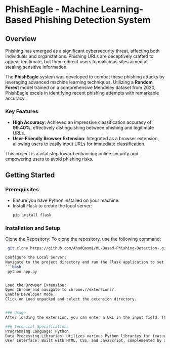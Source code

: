 # PhishEagle - Machine Learning-Based Phishing Detection System
## Overview
Phishing has emerged as a significant cybersecurity threat, affecting both individuals and organizations. Phishing URLs are deceptively crafted to appear legitimate, but they redirect users to malicious sites aimed at stealing sensitive information.

The **PhishEagle** system was developed to combat these phishing attacks by leveraging advanced machine learning techniques. Utilizing a **Random Forest** model trained on a comprehensive Mendeley dataset from 2020, PhishEagle excels in identifying recent phishing attempts with remarkable accuracy.

### Key Features
- **High Accuracy**: Achieved an impressive classification accuracy of **99.40%**, effectively distinguishing between phishing and legitimate URLs.
- **User-Friendly Browser Extension**: Integrated as a browser extension, allowing users to easily input URLs for immediate classification.

This project is a vital step toward enhancing online security and empowering users to avoid phishing risks.

## Getting Started

### Prerequisites
- Ensure you have Python installed on your machine.
- Install Flask to create the local server:
   ```bash
   pip install flask

### Installation and Setup
Clone the Repository:
To clone the repository, use the following command:
 ```bash
  git clone https://github.com/AhadQasmi/ML-Based-Phishing-Detection-.git

Configure the Local Server:
Navigate to the project directory and run the Flask application to set up the local server:
 ```bash
  python app.py


Load the Browser Extension:
Open Chrome and navigate to chrome://extensions/.
Enable Developer Mode.
Click on Load unpacked and select the extension directory.


### Usage
After loading the extension, you can enter a URL in the input field. The system will classify the URL as either phishing or legitimate based on its training.

### Technical Specifications
Programming Language: Python
Data Processing Libraries: Utilizes various Python libraries for feature extraction and data cleaning.
User Interface: Built with HTML, CSS, and JavaScript, complemented by a Flask API for communication between the extension and the backend.
